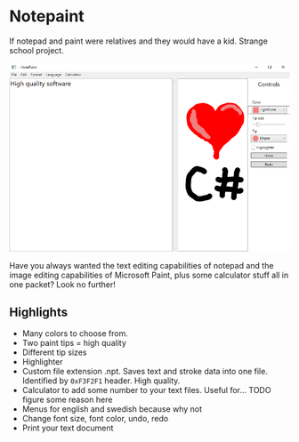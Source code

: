 # Notepaint

If notepad and paint were relatives and they would have a kid. Strange school project.

![High quality image](docs/Highquality.png)

Have you always wanted the text editing capabilities of notepad and the image editing capabilities of Microsoft Paint, plus some calculator stuff all in one packet? Look no further!

## Highlights
* Many colors to choose from.
* Two paint tips = high quality
* Different tip sizes
* Highlighter
* Custom file extension .npt. Saves text and stroke data into one file. Identified by `0xF3F2F1` header. High quality.
* Calculator to add some number to your text files. Useful for... TODO figure some reason here
* Menus for english and swedish because why not
* Change font size, font color, undo, redo
* Print your text document
